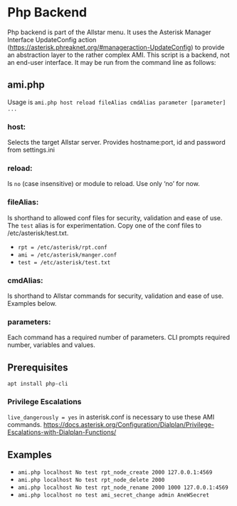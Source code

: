 # Php Backend
Php backend is part of the Allstar menu.  It uses the Asterisk Manager Interface UpdateConfig action (https://asterisk.phreaknet.org/#manageraction-UpdateConfig) to provide an abstraction layer to the rather complex AMI. This script is a backend, not an end-user interface. It may be run from the command line as follows:

## ami.php
Usage is `ami.php host reload fileAlias cmdAlias parameter [parameter] ...`
### host:
 Selects the target Allstar server. Provides hostname:port, id and password from settings.ini
### reload: 
Is `no` (case insensitive) or module to reload. Use only ‘no’ for now.
### fileAlias:  
Is shorthand to allowed conf files for security, validation and ease of use. The `test` alias is for experimentation. Copy one of the conf files to /etc/asterisk/test.txt.
- `rpt = /etc/asterisk/rpt.conf`
- `ami = /etc/asterisk/manger.conf`
- `test = /etc/asterisk/test.txt`
### cmdAlias:
Is shorthand to Allstar commands for security, validation and ease of use. Examples below.
### parameters:
Each command has a required number of parameters. CLI prompts required number, variables and values.

## Prerequisites
`apt install php-cli`
### Privilege Escalations
`live_dangerously = yes` in asterisk.conf is necessary to use these AMI commands.
https://docs.asterisk.org/Configuration/Dialplan/Privilege-Escalations-with-Dialplan-Functions/

## Examples
- `ami.php localhost No test rpt_node_create 2000 127.0.0.1:4569`
- `ami.php localhost No test rpt_node_delete 2000`
- `ami.php localhost No test rpt_node_rename 2000 1000 127.0.0.1:4569`
- `ami.php localhost no test ami_secret_change admin AneWSecret`
